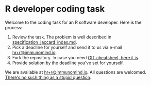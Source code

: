 # R developer coding task
Welcome to the coding task for an R software developer. Here is the process:

1. Review the task. The problem is well described in [specification_jaccard_index.md](./specification_jaccard_index.md).
2. Pick a deadline for yourself and send it to us via e-mail hr+r@immunomind.io. 
3. Fork the repository. In case you need [GIT cheatsheet, here it is](https://happygitwithr.com/).
4. Provide solution by the deadline you've set for yourself.

We are available at hr+r@immunomind.io. All questions are welcomed. [There's no such thing as a stupid question](https://en.wikipedia.org/wiki/No_such_thing_as_a_stupid_question).
